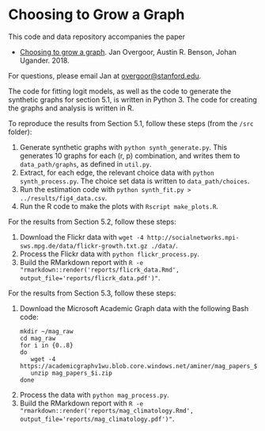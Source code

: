 # Choosing to Grow a Graph

This code and data repository accompanies the paper

- [Choosing to grow a graph](..). Jan Overgoor, Austin R. Benson, Johan Ugander. 2018.

For questions, please email Jan at overgoor@stanford.edu.

The code for fitting logit models, as well as the code to generate the synthetic graphs for section 5.1, is written in Python 3. The code for creating the graphs and analysis is written in R.

To reproduce the results from Section 5.1, follow these steps (from the `/src` folder):

1. Generate synthetic graphs with `python synth_generate.py`. This generates 10 graphs for each (r, p) combination, and writes them to `data_path/graphs`, as defined in `util.py`.
2. Extract, for each edge, the relevant choice data with `python synth_process.py`. The choice set data is written to `data_path/choices`.
3. Run the estimation code with `python synth_fit.py > ../results/fig4_data.csv`.
4. Run the R code to make the plots with `Rscript make_plots.R`.

For the results from Section 5.2, follow these steps:

1. Download the Flickr data with `wget -4 http://socialnetworks.mpi-sws.mpg.de/data/flickr-growth.txt.gz ./data/`.
2. Process the Flickr data with `python flickr_process.py`.
3. Build the RMarkdown report with `R -e "rmarkdown::render('reports/flicrk_data.Rmd', output_file='reports/flicrk_data.pdf')"`.

For the results from Section 5.3, follow these steps:

1. Download the Microsoft Academic Graph data with the following Bash code:
    ```
    mkdir ~/mag_raw
    cd mag_raw
    for i in {0..8}
    do
       wget -4 https://academicgraphv1wu.blob.core.windows.net/aminer/mag_papers_$i.zip
       unzip mag_papers_$i.zip
    done
    ```
2. Process the data with `python mag_process.py`.
2. Build the RMarkdown report with `R -e "rmarkdown::render('reports/mag_climatology.Rmd', output_file='reports/mag_climatology.pdf')"`.
